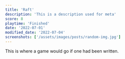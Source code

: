 ```yaml
---
title: 'Raft'
description: 'This is a description used for meta'
score: 8
playtime: 'Finished'
date: '2022-07-01'
modified_date: '2022-07-04'
screenshots: ['/assets/images/posts/random-img.jpg']
---
```


This is where a game would go if one had been written.
